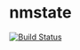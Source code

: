 # nmstate

[![Build Status](https://travis-ci.org/nmstate/nmstate.png?branch=master)](https://travis-ci.org/nmstate/nmstate)
